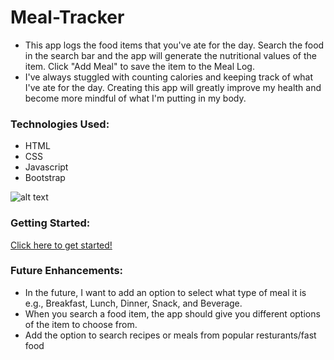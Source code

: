 # Meal-Tracker
 - This app logs the food items that you've ate for the day. Search the food in the search bar and the app will generate the nutritional values of the item. Click "Add Meal" to save the item to the Meal Log.
 - I've always stuggled with counting calories and keeping track of what I've ate for the day. Creating this app will greatly improve my health and become more mindful of what I'm putting in my body.

### Technologies Used:
- HTML
- CSS
- Javascript
- Bootstrap


![alt text](https://i.ibb.co/fN6Vwqc/98-CC939-A-C616-44-FF-8-BCC-3-C1-F38-CE3-F48.jpg)


### Getting Started:
[Click here to get started!
](https://github.com/vonyema/Meal-Tracker-Log.git)

### Future Enhancements:
- In the future, I want to add an option to select what type of meal it is e.g., Breakfast, Lunch, Dinner, Snack, and Beverage. 
- When you search a food item, the app should give you different options of the item to choose from.
- Add the option to search recipes or meals from popular resturants/fast food 